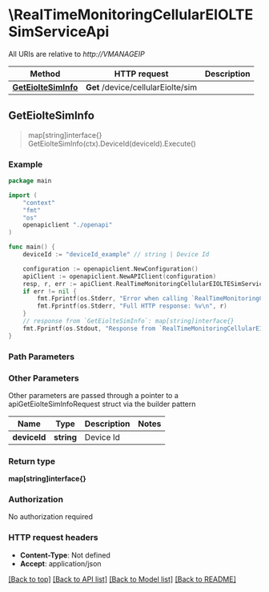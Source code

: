# \RealTimeMonitoringCellularEIOLTESimServiceApi

All URIs are relative to *http://VMANAGEIP*

Method | HTTP request | Description
------------- | ------------- | -------------
[**GetEiolteSimInfo**](RealTimeMonitoringCellularEIOLTESimServiceApi.md#GetEiolteSimInfo) | **Get** /device/cellularEiolte/sim | 



## GetEiolteSimInfo

> map[string]interface{} GetEiolteSimInfo(ctx).DeviceId(deviceId).Execute()





### Example

```go
package main

import (
    "context"
    "fmt"
    "os"
    openapiclient "./openapi"
)

func main() {
    deviceId := "deviceId_example" // string | Device Id

    configuration := openapiclient.NewConfiguration()
    apiClient := openapiclient.NewAPIClient(configuration)
    resp, r, err := apiClient.RealTimeMonitoringCellularEIOLTESimServiceApi.GetEiolteSimInfo(context.Background()).DeviceId(deviceId).Execute()
    if err != nil {
        fmt.Fprintf(os.Stderr, "Error when calling `RealTimeMonitoringCellularEIOLTESimServiceApi.GetEiolteSimInfo``: %v\n", err)
        fmt.Fprintf(os.Stderr, "Full HTTP response: %v\n", r)
    }
    // response from `GetEiolteSimInfo`: map[string]interface{}
    fmt.Fprintf(os.Stdout, "Response from `RealTimeMonitoringCellularEIOLTESimServiceApi.GetEiolteSimInfo`: %v\n", resp)
}
```

### Path Parameters



### Other Parameters

Other parameters are passed through a pointer to a apiGetEiolteSimInfoRequest struct via the builder pattern


Name | Type | Description  | Notes
------------- | ------------- | ------------- | -------------
 **deviceId** | **string** | Device Id | 

### Return type

**map[string]interface{}**

### Authorization

No authorization required

### HTTP request headers

- **Content-Type**: Not defined
- **Accept**: application/json

[[Back to top]](#) [[Back to API list]](../README.md#documentation-for-api-endpoints)
[[Back to Model list]](../README.md#documentation-for-models)
[[Back to README]](../README.md)

